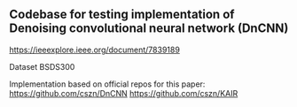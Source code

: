 ## Codebase for testing implementation of Denoising convolutional neural network (DnCNN)
   
https://ieeexplore.ieee.org/document/7839189

Dataset BSDS300

Implementation based on official repos for this paper:
https://github.com/cszn/DnCNN
https://github.com/cszn/KAIR
